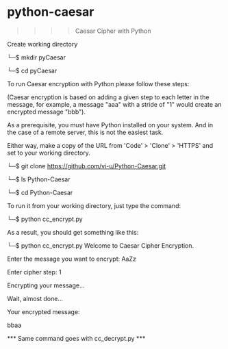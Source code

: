 # python-caesar

>>>> Caesar Cipher with Python

Create working directory

└─$ mkdir pyCaesar

└─$ cd pyCaesar


To run Caesar encryption with Python please follow these steps:

(Caesar encryption is based on adding a given step to each letter in the message,
for example, a message "aaa" with a stride of "1" would create an encrypted message "bbb").

As a prerequisite, you must have Python installed on your system.
And in the case of a remote server, this is not the easiest task.

Either way, make a copy of the URL from 'Code' > 'Clone' > 'HTTPS' and set to your working directory.

└─$ git clone https://github.com/vi-u/Python-Caesar.git

└─$ ls
Python-Caesar

└─$ cd Python-Caesar

To run it from your working directory, just type the command:

└─$ python cc_encrypt.py

As a result, you should get something like this:

└─$ python cc_encrypt.py
Welcome to Caesar Cipher Encryption.

Enter the message you want to encrypt: AaZz

Enter cipher step: 1

Encrypting your message...

Wait, almost done...

Your encrypted message:

bbaa

*** Same command goes with cc_decrypt.py ***
